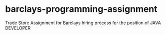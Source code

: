 # barclays-programming-assignment
Trade Store Assignment for Barclays hiring process for the position of  JAVA DEVELOPER
